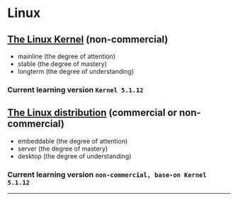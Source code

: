 # Linux

## [The Linux Kernel] (non-commercial)

- mainline (the degree of attention)
- stable (the degree of mastery)
- longterm (the degree of understanding)

### Current learning version `Kernel 5.1.12`

## [The Linux distribution] (commercial or non-commercial)

- embeddable (the degree of attention)
- server (the degree of mastery)
- desktop (the degree of understanding)

### Current learning version `non-commercial, base-on Kernel 5.1.12`

---

[The Linux Kernel]:https://www.kernel.org/

[The Linux distribution]:https://mirrors.kernel.org/
